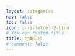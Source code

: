 ```yaml
---
layout: categories
nav: false
toc: false
icon: i-ri-folder-2-line
# You can custom title
title: 分类汇总
# comment: false
---
```

